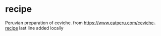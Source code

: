 # recipe
Peruvian preparation of ceviche.
from https://www.eatperu.com/ceviche-recipe
last line added locally